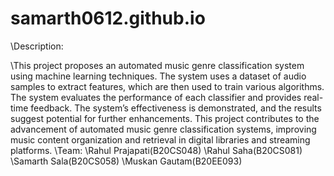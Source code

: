 # samarth0612.github.io

\Description:

\This project proposes an automated music genre classification system using machine learning techniques. The system uses a dataset of audio samples to extract features, which are then used to train various algorithms. The system evaluates the performance of each classifier and provides real-time feedback. The system’s effectiveness is demonstrated, and the results suggest potential for further enhancements. This project contributes to the advancement of automated music genre classification systems, improving music content organization and retrieval in digital libraries and streaming
platforms.
\Team:
\Rahul Prajapati(B20CS048)
\Rahul Saha(B20CS081)
\Samarth Sala(B20CS058)
\Muskan Gautam(B20EE093)
